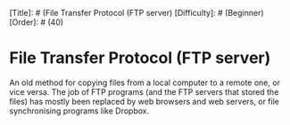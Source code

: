 [Title]: # (File Transfer Protocol (FTP server)
[Difficulty]: # (Beginner)
[Order]: # (40)

# File Transfer Protocol (FTP server)

An old method for copying files from a local computer to a remote one, or vice versa. The job of FTP programs (and the FTP servers that stored the files) has mostly been replaced by web browsers and web servers, or file synchronising programs like Dropbox.